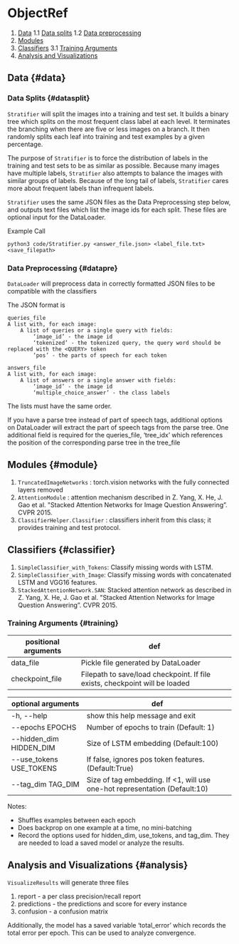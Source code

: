# ObjectRef

1. [Data](#data)
1.1 [Data splits](#datasplit)
1.2 [Data preprocessing](#datapre)
2. [Modules](#module)
3. [Classifiers](#classifier)
3.1 [Training Arguments](#training)
4. [Analysis and Visualizations](#analysis)

## Data {#data}
### Data Splits {#datasplit}

`Stratifier` will split the images into a training and test set. It builds a binary tree which splits on the most frequent class label at each level. It terminates the branching when there are five or less images on a branch. It then randomly splits each leaf into training and test examples by a given percentage.

The purpose of `Stratifier` is to force the distribution of labels in the training and test sets to be as similar as possible. Because many images have multiple labels, `Stratifier` also attempts to balance the images with similar groups of labels. Because of the long tail of labels, `Stratifier` cares more about frequent labels than infrequent labels.

`Stratifier` uses the same JSON files as the Data Preprocessing step below, and outputs text files which list the image ids for each split. These files are optional input for the DataLoader.

Example Call

    python3 code/Stratifier.py <answer_file.json> <label_file.txt> <save_filepath>

### Data Preprocessing {#datapre}

`DataLoader` will preprocess data in correctly formatted JSON files to be compatible with the classifiers

The JSON format is 

    queries_file
    A list with, for each image:
	    A list of queries or a single query with fields:
		    ‘image_id’ - the image id
		    ‘tokenized’ - the tokenized query, the query word should be replaced with the <QUERY> token
		    ‘pos’ - the parts of speech for each token

    answers_file
    A list with, for each image:	
	    A list of answers or a single answer with fields:
		    ‘image_id’ - the image id
		    ‘multiple_choice_answer’ - the class labels

The lists must have the same order.

If you have a parse tree instead of part of speech tags, additional options on DataLoader will extract the part of speech tags from the parse tree. One additional field is required for the queries_file, ‘tree_idx’ which references the position of the corresponding parse tree in the tree_file


## Modules {#module}

1. `TruncatedImageNetworks` : torch.vision networks with the fully connected layers removed
2. `AttentionModule` : attention mechanism described in Z. Yang, X. He, J. Gao et al. "Stacked Attention Networks for Image Question Answering”. CVPR 2015.
3. `ClassifierHelper.Classifier` : classifiers inherit from this class; it provides training and test protocol.

## Classifiers {#classifier}

1. `SimpleClassifier_with_Tokens`: Classify missing words with LSTM.
2. `SimpleClassifier_with_Image`: Classify missing words with concatenated LSTM and VGG16 features.
3. `StackedAttentionNetwork.SAN`: Stacked attention network as described in Z. Yang, X. He, J. Gao et al. "Stacked Attention Networks for Image Question Answering”. CVPR 2015.

### Training Arguments {#training}

positional arguments| def
--- | ---
   data_file  |           Pickle file generated by DataLoader
   checkpoint_file  |     Filepath to save/load checkpoint. If file exists, checkpoint will be loaded
   
optional arguments | def
--- | ---
  -h, --help | show this help message and exit
  --epochs EPOCHS | Number of epochs to train (Default: 1)
  --hidden_dim HIDDEN_DIM |Size of LSTM embedding (Default:100)
  --use_tokens USE_TOKENS |If false, ignores pos token features. (Default:True)
  --tag_dim TAG_DIM | Size of tag embedding. If <1, will use one-hot representation (Default:10)

Notes:
- Shuffles examples between each epoch
- Does backprop on one example at a time, no mini-batching
- Record the options used for hidden_dim, use_tokens, and tag_dim. They are needed to load a saved model or analyze the results. 

## Analysis and Visualizations {#analysis}

`VisualizeResults` will generate three files

1. report - a per class precision/recall report
2. predictions - the predictions and score for every instance
3. confusion - a confusion matrix

Additionally, the model has a saved variable ‘total_error’ which records the total error per epoch. This can be used to analyze convergence. 
